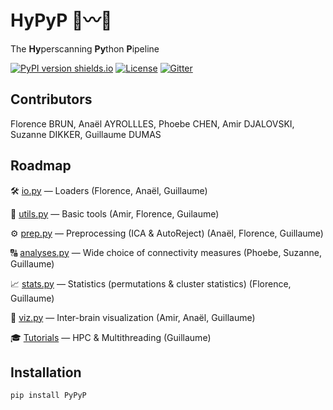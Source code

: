 # HyPyP 🐍〰️🐍

The **Hy**perscanning **Py**thon **P**ipeline

[![PyPI version shields.io](https://img.shields.io/pypi/v/hypyp.svg)](https://pypi.org/project/HyPyP/) [![License](https://img.shields.io/badge/License-BSD%203--Clause-blue.svg)](https://opensource.org/licenses/BSD-3-Clause) [![Gitter](https://badges.gitter.im/GHFC/HyPyP.svg)](https://gitter.im/GHFC/HyPyP)

## Contributors
Florence BRUN, Anaël AYROLLLES, Phoebe CHEN, Amir DJALOVSKI, Suzanne DIKKER, Guillaume DUMAS

## Roadmap

🛠 [io.py](https://github.com/GHFC/HyPyP/blob/master/hypyp/io.py) — Loaders (Florence, Anaël, Guillaume)

🧰 [utils.py](https://github.com/GHFC/HyPyP/blob/master/hypyp/utils.py) — Basic tools (Amir, Florence, Guilaume)

⚙️ [prep.py](https://github.com/GHFC/HyPyP/blob/master/hypyp/prep.py) — Preprocessing (ICA & AutoReject) (Anaël, Florence, Guillaume)

🔠 [analyses.py](https://github.com/GHFC/HyPyP/blob/master/hypyp/analyses.py) — Wide choice of connectivity measures (Phoebe, Suzanne, Guillaume)

📈 [stats.py](https://github.com/GHFC/HyPyP/blob/master/hypyp/stats.py) — Statistics (permutations & cluster statistics) (Florence, Guillaume)

🧠 [viz.py](https://github.com/GHFC/HyPyP/blob/master/hypyp/viz.py) — Inter-brain visualization (Amir, Anaël, Guillaume)

🎓 [Tutorials](https://github.com/GHFC/HyPyP/tree/master/tutorial) — HPC & Multithreading (Guillaume)


## Installation

```
pip install PyPyP
```
